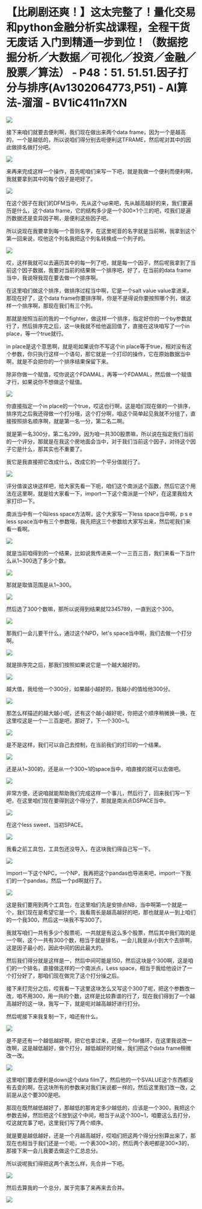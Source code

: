 # 【比刷剧还爽！】这太完整了！量化交易和python金融分析实战课程，全程干货无废话 入门到精通一步到位！（数据挖掘分析／大数据／可视化／投资／金融／股票／算法） - P48：51. 51.51.因子打分与排序(Av1302064773,P51) - AI算法-溜溜 - BV1iC411n7XN

![](img/9b7d429236ea454aa38bbc5ae741581b_0.png)

接下来咱们就要去便利啊，我们现在做出来两个data frame，因为一个是越高的，一个是越低的，所以说咱们得分别去呃便利这TFRAME，然后呢对其中的因此做排名做打分吧。



![](img/9b7d429236ea454aa38bbc5ae741581b_2.png)

来再来完成这样一个操作，首先呢咱们来写一下吧，就是我做一个便利而便利啊，我就要拿到其中的每个因子是吧好了。



![](img/9b7d429236ea454aa38bbc5ae741581b_4.png)

在这个因子在我们的DFM当中，先从这个up来吧，先从越高越好的来，我们要遍历是什么，这个data frame，它的结构多少是一个300×1个三的吧，哎我们是遍历数据还是变异因子啊，是便利这些因子吧。

所以说现在我要拿到每一个音则名字，在这里呢音的名字就是当前啊，我拿到这个第一回来说，哎他这个列名我把这个列名转换成一个列子的。



![](img/9b7d429236ea454aa38bbc5ae741581b_6.png)

哎，这样我就可以去遍历其中的每一列了吧，就是每一个因子，然后呢我拿到了当前这个因子数据，我要对当前的结果做一个排序吧，好了，在当前的data frame当中，我说呀我现在要去做一个排序啊。

在这里咱们做这个排序，做排序过程当中啊，它是一个salt value value拿进来，那现在好了，这个data frame你要排序啊，你是不是得说你要按照哪个列，做这样一个排序啊，那现在我们有三个列。

那就是按照当前的我的一个fighter，做这样一个排序，指定好你的一个by参数就行了，然后排序完之后，这一块我就不给他返回值了，直接在这块咱写了一个in place，等一个true就行。

in place是这个意思啊，就是呃如果说你不写这个in place等于true，相对没有这个参数，你只执行这样一个语句，那它就是一个打印的操作，它在原始数据当中啊，就是不会把你的一个排序结果保留下来。

除非你做一个赋值，哎你说这个FDAMAL，再等一个FDAMAL，然后做一个赋值才行，如果说你不想做这个赋值。



![](img/9b7d429236ea454aa38bbc5ae741581b_8.png)

你直接指定一个in place的一个true，哎这也行啊，这是咱们现在做的一个排序，排序完之后我还得做一个打分哦，这个打分啊，咱这个简单起见我就不分组了，直接按照排名顺序啊，就是第一名一分，第二名二啊。

就是第一名300分，第二名299，因为咱一共300股票嘛，所以说在指定我们当前的一个评分，那就是在我这个房地面会当中，对于我们当前这个因子，对待这个因子它是什么，那其实也不重要了。

我它是我直接把它改成什么，改成它的一个平分值就行了。

![](img/9b7d429236ea454aa38bbc5ae741581b_10.png)

评分值诶这块这样吧，给大家先看一下呃，咱们这个南派这个函数，然后它这个用法在这里啊，就是给大家看一下，import一下这个南派是一个NP，在这里我给大家打印一下。

南派当中有一个叫less space方法啊，这个大家写一下less space当中啊，p s e less space当中有三个参数哦，我先把这三个参数给大家写出来，然后呢我们来看一看啊。



![](img/9b7d429236ea454aa38bbc5ae741581b_12.png)

就是当前咱得到的一个结果，比如说我传进来一个一三百三百，我们来看一下当什么从1~300选了多少个数。

![](img/9b7d429236ea454aa38bbc5ae741581b_14.png)

那就是取值范围是从1~300。

![](img/9b7d429236ea454aa38bbc5ae741581b_16.png)

然后选了300个数嘛，那所以说得到结果就12345789，一直到这个300。

![](img/9b7d429236ea454aa38bbc5ae741581b_18.png)

那我们一会儿要干什么，通过这个NPD，let's space当中啊，我们去做一个打分啊。

![](img/9b7d429236ea454aa38bbc5ae741581b_20.png)

就是排序完之后，那我们按照如果说它是一个越大越好的。

![](img/9b7d429236ea454aa38bbc5ae741581b_22.png)

越大值，我给他一个300分，如果越小越好的，我越小的值给他300分。

![](img/9b7d429236ea454aa38bbc5ae741581b_24.png)

那怎么样描述的越大越小呢，还有这个越小越好呢，你把这个顺序稍微换一换，在这里哎这是一个一三百是吧，那好了，下一个300~1。



![](img/9b7d429236ea454aa38bbc5ae741581b_26.png)

是不是这样，我们可以自己去控制，在当前我们的打印的一个结果。

![](img/9b7d429236ea454aa38bbc5ae741581b_28.png)

还是从1~300的，还是从一个300~1的space当中，咱直接的就可以去做吧。

![](img/9b7d429236ea454aa38bbc5ae741581b_30.png)

非常方便，还说咱就能帮助我们完成这样一个事儿，然后行了，回来我们写一下吧，在这里咱们现在要得到这个得分了，那就是南派点DSPACE当中。



![](img/9b7d429236ea454aa38bbc5ae741581b_32.png)

在这个less sweet，当初SPACE。

![](img/9b7d429236ea454aa38bbc5ae741581b_34.png)

我看之前工具包，工具包还没导入，在这块我们得自己写一下。

![](img/9b7d429236ea454aa38bbc5ae741581b_36.png)

import一下这个NPC，一个NP，我再把这个pandas也导进来吧，import一下我们的一个pandas，然后一个pd啊就行了。



![](img/9b7d429236ea454aa38bbc5ae741581b_38.png)

这是我们要用到两个工具包，在这里咱们先是安排点NB，当中啊第一个就是一个，我们现在是希望它是一个，我看周长是越高越好的吧，那也就是从一到上咱们的一个我300，然后这一块我不写300了。

我就写咱们一共有多少个股票呃，一共就是有这么多个股票，然后其中我们取的是一个啊，这个一共有300个数，相当于就是排名，一会儿我是从小到大个去排啊，这是因子最小的，因此中间的因此最大的。

然后我们得分就是这样是一，然后中间可能是150，然后这块是个300啊，这是咱们的一个排名，直接做这样的一个南派点，Less space，相当于我给他设计了一个打分好了，那咱们现在做完了这个打分操之后。

接下来打完分之后，哎我看一下这里这块怎么又写这个300了呢，把这个参数改一改，咱不用300，用一共的个数，这样是比较靠谱的行了，现在我们得到了一个越高越好的这一块，我写一下，就是呃对越高越好进行打分。

然后呢接下来我复制一下，咱还有什么。

![](img/9b7d429236ea454aa38bbc5ae741581b_40.png)

是不是还有一个越低越好啊，把它也拿过来，还是一个for循环，在这里我说改一改啊，这是越低越好，做个打分，越低越好的时候，我们把这个data frame稍微改一改。



![](img/9b7d429236ea454aa38bbc5ae741581b_42.png)

这里咱们要去便利是down这个data film了，然后他的一个SVALUE这个东西都没有去变的啊，在这块所有的参数来对我们来说都一样的，然后这里我们改一改，之前是从这个要300是吧。

那现在既然越低越好了，那越低的那肯定多少越低的，应该是一个300，我把这个参数去掉，然后把这个E放到这个中间，相当于从这个300~1，咱要这么去打分，哎这就完事了吧，这里我们写了两个顺序。

就是要是越低越好，还是一个月越高越好，哎咱们把这两个得分分别算出来了，那现在也相当于我们还是一个呃，一个表300×3的，然后两个表吧都是300×3的，那接下来一会儿我要去做这个汇总总分。

所以说呢我们得把这两个表怎么样，先合并一下吧。

![](img/9b7d429236ea454aa38bbc5ae741581b_44.png)

然后去算我的一个总分，属于完事了来再来去合并。

![](img/9b7d429236ea454aa38bbc5ae741581b_46.png)